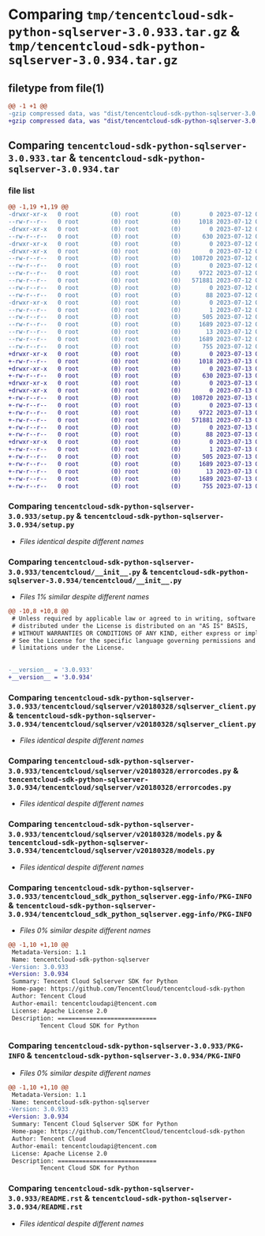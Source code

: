 # Comparing `tmp/tencentcloud-sdk-python-sqlserver-3.0.933.tar.gz` & `tmp/tencentcloud-sdk-python-sqlserver-3.0.934.tar.gz`

## filetype from file(1)

```diff
@@ -1 +1 @@
-gzip compressed data, was "dist/tencentcloud-sdk-python-sqlserver-3.0.933.tar", last modified: Wed Jul 12 00:36:34 2023, max compression
+gzip compressed data, was "dist/tencentcloud-sdk-python-sqlserver-3.0.934.tar", last modified: Thu Jul 13 00:32:36 2023, max compression
```

## Comparing `tencentcloud-sdk-python-sqlserver-3.0.933.tar` & `tencentcloud-sdk-python-sqlserver-3.0.934.tar`

### file list

```diff
@@ -1,19 +1,19 @@
-drwxr-xr-x   0 root         (0) root         (0)        0 2023-07-12 00:36:34.000000 tencentcloud-sdk-python-sqlserver-3.0.933/
--rw-r--r--   0 root         (0) root         (0)     1018 2023-07-12 00:36:34.000000 tencentcloud-sdk-python-sqlserver-3.0.933/setup.py
-drwxr-xr-x   0 root         (0) root         (0)        0 2023-07-12 00:36:34.000000 tencentcloud-sdk-python-sqlserver-3.0.933/tencentcloud/
--rw-r--r--   0 root         (0) root         (0)      630 2023-07-12 00:36:34.000000 tencentcloud-sdk-python-sqlserver-3.0.933/tencentcloud/__init__.py
-drwxr-xr-x   0 root         (0) root         (0)        0 2023-07-12 00:36:34.000000 tencentcloud-sdk-python-sqlserver-3.0.933/tencentcloud/sqlserver/
-drwxr-xr-x   0 root         (0) root         (0)        0 2023-07-12 00:36:34.000000 tencentcloud-sdk-python-sqlserver-3.0.933/tencentcloud/sqlserver/v20180328/
--rw-r--r--   0 root         (0) root         (0)   108720 2023-07-12 00:36:34.000000 tencentcloud-sdk-python-sqlserver-3.0.933/tencentcloud/sqlserver/v20180328/sqlserver_client.py
--rw-r--r--   0 root         (0) root         (0)        0 2023-07-12 00:36:34.000000 tencentcloud-sdk-python-sqlserver-3.0.933/tencentcloud/sqlserver/v20180328/__init__.py
--rw-r--r--   0 root         (0) root         (0)     9722 2023-07-12 00:36:34.000000 tencentcloud-sdk-python-sqlserver-3.0.933/tencentcloud/sqlserver/v20180328/errorcodes.py
--rw-r--r--   0 root         (0) root         (0)   571881 2023-07-12 00:36:34.000000 tencentcloud-sdk-python-sqlserver-3.0.933/tencentcloud/sqlserver/v20180328/models.py
--rw-r--r--   0 root         (0) root         (0)        0 2023-07-12 00:36:34.000000 tencentcloud-sdk-python-sqlserver-3.0.933/tencentcloud/sqlserver/__init__.py
--rw-r--r--   0 root         (0) root         (0)       88 2023-07-12 00:36:34.000000 tencentcloud-sdk-python-sqlserver-3.0.933/setup.cfg
-drwxr-xr-x   0 root         (0) root         (0)        0 2023-07-12 00:36:34.000000 tencentcloud-sdk-python-sqlserver-3.0.933/tencentcloud_sdk_python_sqlserver.egg-info/
--rw-r--r--   0 root         (0) root         (0)        1 2023-07-12 00:36:34.000000 tencentcloud-sdk-python-sqlserver-3.0.933/tencentcloud_sdk_python_sqlserver.egg-info/dependency_links.txt
--rw-r--r--   0 root         (0) root         (0)      505 2023-07-12 00:36:34.000000 tencentcloud-sdk-python-sqlserver-3.0.933/tencentcloud_sdk_python_sqlserver.egg-info/SOURCES.txt
--rw-r--r--   0 root         (0) root         (0)     1689 2023-07-12 00:36:34.000000 tencentcloud-sdk-python-sqlserver-3.0.933/tencentcloud_sdk_python_sqlserver.egg-info/PKG-INFO
--rw-r--r--   0 root         (0) root         (0)       13 2023-07-12 00:36:34.000000 tencentcloud-sdk-python-sqlserver-3.0.933/tencentcloud_sdk_python_sqlserver.egg-info/top_level.txt
--rw-r--r--   0 root         (0) root         (0)     1689 2023-07-12 00:36:34.000000 tencentcloud-sdk-python-sqlserver-3.0.933/PKG-INFO
--rw-r--r--   0 root         (0) root         (0)      755 2023-07-12 00:36:34.000000 tencentcloud-sdk-python-sqlserver-3.0.933/README.rst
+drwxr-xr-x   0 root         (0) root         (0)        0 2023-07-13 00:32:36.000000 tencentcloud-sdk-python-sqlserver-3.0.934/
+-rw-r--r--   0 root         (0) root         (0)     1018 2023-07-13 00:32:36.000000 tencentcloud-sdk-python-sqlserver-3.0.934/setup.py
+drwxr-xr-x   0 root         (0) root         (0)        0 2023-07-13 00:32:36.000000 tencentcloud-sdk-python-sqlserver-3.0.934/tencentcloud/
+-rw-r--r--   0 root         (0) root         (0)      630 2023-07-13 00:32:36.000000 tencentcloud-sdk-python-sqlserver-3.0.934/tencentcloud/__init__.py
+drwxr-xr-x   0 root         (0) root         (0)        0 2023-07-13 00:32:36.000000 tencentcloud-sdk-python-sqlserver-3.0.934/tencentcloud/sqlserver/
+drwxr-xr-x   0 root         (0) root         (0)        0 2023-07-13 00:32:36.000000 tencentcloud-sdk-python-sqlserver-3.0.934/tencentcloud/sqlserver/v20180328/
+-rw-r--r--   0 root         (0) root         (0)   108720 2023-07-13 00:32:36.000000 tencentcloud-sdk-python-sqlserver-3.0.934/tencentcloud/sqlserver/v20180328/sqlserver_client.py
+-rw-r--r--   0 root         (0) root         (0)        0 2023-07-13 00:32:36.000000 tencentcloud-sdk-python-sqlserver-3.0.934/tencentcloud/sqlserver/v20180328/__init__.py
+-rw-r--r--   0 root         (0) root         (0)     9722 2023-07-13 00:32:36.000000 tencentcloud-sdk-python-sqlserver-3.0.934/tencentcloud/sqlserver/v20180328/errorcodes.py
+-rw-r--r--   0 root         (0) root         (0)   571881 2023-07-13 00:32:36.000000 tencentcloud-sdk-python-sqlserver-3.0.934/tencentcloud/sqlserver/v20180328/models.py
+-rw-r--r--   0 root         (0) root         (0)        0 2023-07-13 00:32:36.000000 tencentcloud-sdk-python-sqlserver-3.0.934/tencentcloud/sqlserver/__init__.py
+-rw-r--r--   0 root         (0) root         (0)       88 2023-07-13 00:32:36.000000 tencentcloud-sdk-python-sqlserver-3.0.934/setup.cfg
+drwxr-xr-x   0 root         (0) root         (0)        0 2023-07-13 00:32:36.000000 tencentcloud-sdk-python-sqlserver-3.0.934/tencentcloud_sdk_python_sqlserver.egg-info/
+-rw-r--r--   0 root         (0) root         (0)        1 2023-07-13 00:32:36.000000 tencentcloud-sdk-python-sqlserver-3.0.934/tencentcloud_sdk_python_sqlserver.egg-info/dependency_links.txt
+-rw-r--r--   0 root         (0) root         (0)      505 2023-07-13 00:32:36.000000 tencentcloud-sdk-python-sqlserver-3.0.934/tencentcloud_sdk_python_sqlserver.egg-info/SOURCES.txt
+-rw-r--r--   0 root         (0) root         (0)     1689 2023-07-13 00:32:36.000000 tencentcloud-sdk-python-sqlserver-3.0.934/tencentcloud_sdk_python_sqlserver.egg-info/PKG-INFO
+-rw-r--r--   0 root         (0) root         (0)       13 2023-07-13 00:32:36.000000 tencentcloud-sdk-python-sqlserver-3.0.934/tencentcloud_sdk_python_sqlserver.egg-info/top_level.txt
+-rw-r--r--   0 root         (0) root         (0)     1689 2023-07-13 00:32:36.000000 tencentcloud-sdk-python-sqlserver-3.0.934/PKG-INFO
+-rw-r--r--   0 root         (0) root         (0)      755 2023-07-13 00:32:36.000000 tencentcloud-sdk-python-sqlserver-3.0.934/README.rst
```

### Comparing `tencentcloud-sdk-python-sqlserver-3.0.933/setup.py` & `tencentcloud-sdk-python-sqlserver-3.0.934/setup.py`

 * *Files identical despite different names*

### Comparing `tencentcloud-sdk-python-sqlserver-3.0.933/tencentcloud/__init__.py` & `tencentcloud-sdk-python-sqlserver-3.0.934/tencentcloud/__init__.py`

 * *Files 1% similar despite different names*

```diff
@@ -10,8 +10,8 @@
 # Unless required by applicable law or agreed to in writing, software
 # distributed under the License is distributed on an "AS IS" BASIS,
 # WITHOUT WARRANTIES OR CONDITIONS OF ANY KIND, either express or implied.
 # See the License for the specific language governing permissions and
 # limitations under the License.
 
 
-__version__ = '3.0.933'
+__version__ = '3.0.934'
```

### Comparing `tencentcloud-sdk-python-sqlserver-3.0.933/tencentcloud/sqlserver/v20180328/sqlserver_client.py` & `tencentcloud-sdk-python-sqlserver-3.0.934/tencentcloud/sqlserver/v20180328/sqlserver_client.py`

 * *Files identical despite different names*

### Comparing `tencentcloud-sdk-python-sqlserver-3.0.933/tencentcloud/sqlserver/v20180328/errorcodes.py` & `tencentcloud-sdk-python-sqlserver-3.0.934/tencentcloud/sqlserver/v20180328/errorcodes.py`

 * *Files identical despite different names*

### Comparing `tencentcloud-sdk-python-sqlserver-3.0.933/tencentcloud/sqlserver/v20180328/models.py` & `tencentcloud-sdk-python-sqlserver-3.0.934/tencentcloud/sqlserver/v20180328/models.py`

 * *Files identical despite different names*

### Comparing `tencentcloud-sdk-python-sqlserver-3.0.933/tencentcloud_sdk_python_sqlserver.egg-info/PKG-INFO` & `tencentcloud-sdk-python-sqlserver-3.0.934/tencentcloud_sdk_python_sqlserver.egg-info/PKG-INFO`

 * *Files 0% similar despite different names*

```diff
@@ -1,10 +1,10 @@
 Metadata-Version: 1.1
 Name: tencentcloud-sdk-python-sqlserver
-Version: 3.0.933
+Version: 3.0.934
 Summary: Tencent Cloud Sqlserver SDK for Python
 Home-page: https://github.com/TencentCloud/tencentcloud-sdk-python
 Author: Tencent Cloud
 Author-email: tencentcloudapi@tencent.com
 License: Apache License 2.0
 Description: ============================
         Tencent Cloud SDK for Python
```

### Comparing `tencentcloud-sdk-python-sqlserver-3.0.933/PKG-INFO` & `tencentcloud-sdk-python-sqlserver-3.0.934/PKG-INFO`

 * *Files 0% similar despite different names*

```diff
@@ -1,10 +1,10 @@
 Metadata-Version: 1.1
 Name: tencentcloud-sdk-python-sqlserver
-Version: 3.0.933
+Version: 3.0.934
 Summary: Tencent Cloud Sqlserver SDK for Python
 Home-page: https://github.com/TencentCloud/tencentcloud-sdk-python
 Author: Tencent Cloud
 Author-email: tencentcloudapi@tencent.com
 License: Apache License 2.0
 Description: ============================
         Tencent Cloud SDK for Python
```

### Comparing `tencentcloud-sdk-python-sqlserver-3.0.933/README.rst` & `tencentcloud-sdk-python-sqlserver-3.0.934/README.rst`

 * *Files identical despite different names*

